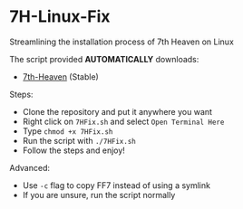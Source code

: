 # 7H-Linux-Fix
Streamlining the installation process of 7th Heaven on Linux

The script provided **AUTOMATICALLY** downloads:
* [7th-Heaven](https://github.com/tsunamods-codes/7th-Heaven/releases/) (Stable)

Steps:
* Clone the repository and put it anywhere you want
* Right click on `7HFix.sh` and select `Open Terminal Here`
* Type `chmod +x 7HFix.sh`
* Run the script with `./7HFix.sh`
* Follow the steps and enjoy!



Advanced:
* Use `-c` flag to copy FF7 instead of using a symlink
* If you are unsure, run the script normally

